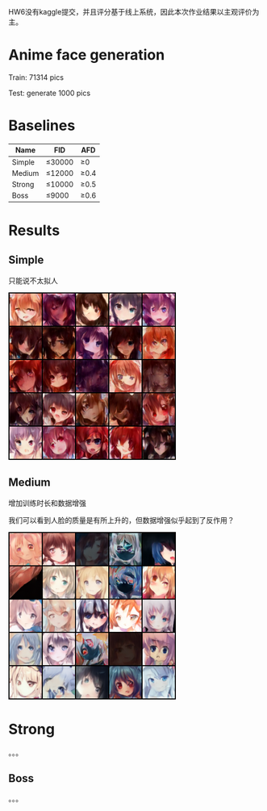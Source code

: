 HW6没有kaggle提交，并且评分基于线上系统，因此本次作业结果以主观评价为主。

# Anime face generation

Train: 71314 pics

Test: generate 1000 pics

# Baselines

| Name   | FID        | AFD      |
| ------ | ---------- | -------- |
| Simple | $\le$30000 | $\ge$0   |
| Medium | $\le$12000 | $\ge$0.4 |
| Strong | $\le$10000 | $\ge$0.5 |
| Boss   | $\le$9000  | $\ge$0.6 |

# Results

## Simple

只能说不太拟人

![](sample-10.png)

## Medium

增加训练时长和数据增强

我们可以看到人脸的质量是有所上升的，但数据增强似乎起到了反作用？

![](sample-100.png)

# Strong

。。。

## Boss

。。。